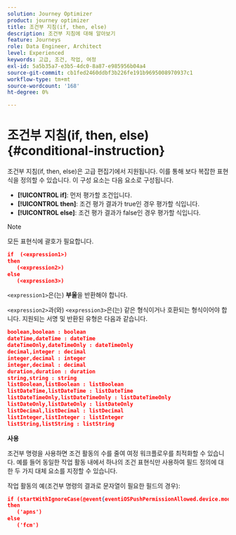 ```yaml
---
solution: Journey Optimizer
product: journey optimizer
title: 조건부 지침(if, then, else)
description: 조건부 지침에 대해 알아보기
feature: Journeys
role: Data Engineer, Architect
level: Experienced
keywords: 고급, 조건, 작업, 여정
exl-id: 5a5b35a7-e3b5-4dc0-8a87-e985956b04a4
source-git-commit: cb1fed2460ddbf3b226fe191b9695008970937c1
workflow-type: tm+mt
source-wordcount: '168'
ht-degree: 0%

---
```


# 조건부 지침(if, then, else) {#conditional-instruction}

조건부 지침(if, then, else)은 고급 편집기에서 지원됩니다. 이를 통해 보다 복잡한 표현식을 정의할 수 있습니다. 이 구성 요소는 다음 요소로 구성됩니다.

* **[!UICONTROL if]**: 먼저 평가할 조건입니다.
* **[!UICONTROL then]**: 조건 평가 결과가 true인 경우 평가할 식입니다.
* **[!UICONTROL else]**: 조건 평가 결과가 false인 경우 평가할 식입니다.

>[!NOTE]
>
>모든 표현식에 괄호가 필요합니다.

```json
if  (<expression1>)
then
   (<expression2>)
else
   (<expression3>)
```

`<expression1>`은(는) **부울**&#x200B;을 반환해야 합니다.

`<expression2>`과(와) `<expression3>`은(는) 같은 형식이거나 호환되는 형식이어야 합니다. 지원되는 서명 및 반환된 유형은 다음과 같습니다.

```json
boolean,boolean : boolean
dateTime,dateTime : dateTime
dateTimeOnly,dateTimeOnly : dateTimeOnly
decimal,integer : decimal
integer,decimal : integer
integer,decimal : decimal
duration,duration : duration
string,string : string
listBoolean,listBoolean : listBoolean
listDateTime,listDateTime : listDateTime
listDateTimeOnly,listDateTimeOnly : listDateTimeOnly
listDateOnly,listDateOnly : listDateOnly
listDecimal,listDecimal : listDecimal
listInteger,listInteger : listInteger
listString,listString : listString
```

**사용**

조건부 명령을 사용하면 조건 활동의 수를 줄여 여정 워크플로우를 최적화할 수 있습니다. 예를 들어 동일한 작업 활동 내에서 하나의 조건 표현식만 사용하여 필드 정의에 대한 두 가지 대체 요소를 지정할 수 있습니다.

작업 활동의 예(조건부 명령의 결과로 문자열이 필요한 필드의 경우):

```json
if (startWithIgnoreCase(@event{eventiOSPushPermissionAllowed.device.model}, 'iPad') or startWithIgnoreCase(@event{eventiOSPushPermissionAllowed.device.model}, 'iOS'))
then
   ('apns')
else
   ('fcm')
```
